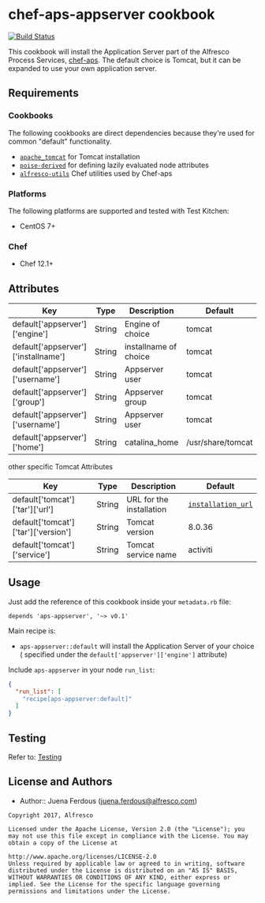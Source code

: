 # chef-aps-appserver cookbook
[![Build Status](https://travis-ci.org/Alfresco/chef-aps-appserver.svg)](https://travis-ci.com/Alfresco/chef-aps-appserver?branch=master)

This cookbook will install the Application Server part of the Alfresco Process Services, [chef-aps](https://github.com/alfresco/chef-aps).
The default choice is Tomcat, but it can be expanded to use your own application server.

## Requirements

### Cookbooks

The following cookbooks are direct dependencies because they're used for common "default" functionality.

- [`apache_tomcat`](https://github.com/Alfresco/chef-apache_tomcat) for Tomcat installation
- [`poise-derived`](https://github.com/poise/poise-derived) for defining lazily evaluated node attributes
- [`alfresco-utils`](https://github.com/Alfresco/chef-alfresco-utils) Chef utilities used by Chef-aps

### Platforms

The following platforms are supported and tested with Test Kitchen:

- CentOS 7+

### Chef

- Chef 12.1+

## Attributes

| Key | Type | Description | Default |
|-----|------|-------------|---------|
| default['appserver']['engine'] | String | Engine of choice  | tomcat  |
| default['appserver']['installname'] | String | installname of choice  | tomcat  |
| default['appserver']['username'] | String   | Appserver user |  tomcat |
| default['appserver']['group']  | String   | Appserver group |  tomcat |
| default['appserver']['username'] | String   | Appserver user |  tomcat |
| default['appserver']['home']  | String   | catalina_home |  /usr/share/tomcat |

other specific Tomcat Attributes

| Key | Type | Description | Default |
|-----|------|-------------|---------|
| default['tomcat']['tar']['url'] | String | URL for the installation |[`installation_url`](http://archive.apache.org/dist/tomcat/tomcat-8/v8.0.36/bin/apache-tomcat-8.0.36.tar.gz) 
| default['tomcat']['tar']['version'] | String | Tomcat version | 8.0.36
| default['tomcat']['service'] | String | Tomcat service name | activiti

## Usage

Just add the reference of this cookbook inside your `metadata.rb` file:

```
depends 'aps-appserver', '~> v0.1'
```

Main recipe is:

- `aps-appserver::default` will install the Application Server of your choice ( specified under the `default['appserver']['engine']` attribute)

Include `aps-appserver` in your node `run_list`:

```json
{
  "run_list": [
    "recipe[aps-appserver:default]"
  ]
}
```
## Testing
Refer to: [Testing](./TESTING.md)
## License and Authors

- Author:: Juena Ferdous (<juena.ferdous@alfresco.com>)

```text
Copyright 2017, Alfresco

Licensed under the Apache License, Version 2.0 (the "License"); you may not use this file except in compliance with the License. You may obtain a copy of the License at

http://www.apache.org/licenses/LICENSE-2.0
Unless required by applicable law or agreed to in writing, software distributed under the License is distributed on an "AS IS" BASIS, WITHOUT WARRANTIES OR CONDITIONS OF ANY KIND, either express or implied. See the License for the specific language governing permissions and limitations under the License.
```


